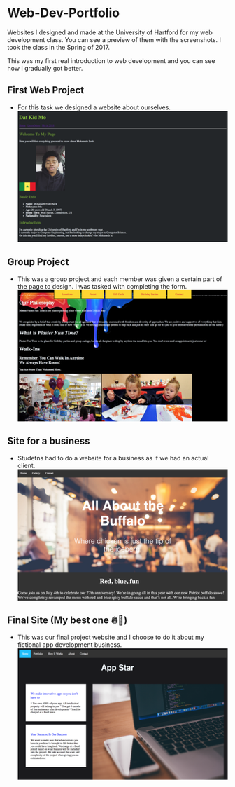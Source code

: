 # Web-Dev-Portfolio
Websites I designed and made at the University of Hartford for my web development class.
You can see a preview of them with the screenshots. I took the class in the Spring of 2017.

This was my first real introduction to web development and you can see how I gradually got better.


## First Web Project
- For this task we designed a website about ourselves.
![](https://github.com/SeckMohameth/UHart-Web-Dev-Portfolio/blob/master/portfolio-MWD/Screen%20Shot%202018-05-09%20at%201.35.01%20AM.png?raw=true)

## Group Project
- This was a group project and each member was given a certain part of the page to design. I was tasked with completing the form.
![](https://github.com/SeckMohameth/UHart-Web-Dev-Portfolio/blob/master/portfolio-MWD/Screen%20Shot%202018-05-09%20at%201.37.44%20AM.png?raw=true)

## Site for a business
- Studetns had to do a website for a business as if we had an actual client.
![](https://github.com/SeckMohameth/UHart-Web-Dev-Portfolio/blob/master/portfolio-MWD/Screen%20Shot%202018-05-09%20at%201.38.57%20AM.png?raw=true)

## Final Site (My best one 🔥😤)
- This was our final project website and I choose to do it about my fictional app development business.
![](https://github.com/SeckMohameth/UHart-Web-Dev-Portfolio/blob/master/portfolio-MWD/Screen%20Shot%202018-05-09%20at%201.40.03%20AM.png?raw=true)

